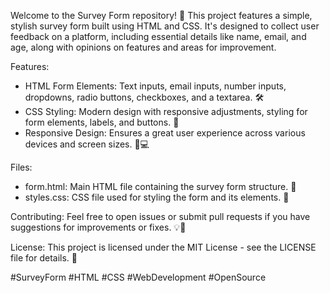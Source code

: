 Welcome to the Survey Form repository! 📝 This project features a simple, stylish survey form built using HTML and CSS. It's designed to collect user feedback on a platform, including essential details like name, email, and age, along with opinions on features and areas for improvement.

Features:
- HTML Form Elements: Text inputs, email inputs, number inputs, dropdowns, radio buttons, checkboxes, and a textarea. 🛠️
- CSS Styling: Modern design with responsive adjustments, styling for form elements, labels, and buttons. 🎨
- Responsive Design: Ensures a great user experience across various devices and screen sizes. 📱💻

Files:
- form.html: Main HTML file containing the survey form structure. 📄
- styles.css: CSS file used for styling the form and its elements. 🎨

Contributing:
Feel free to open issues or submit pull requests if you have suggestions for improvements or fixes. 💡🔧

License:
This project is licensed under the MIT License - see the LICENSE file for details. 📜

#SurveyForm #HTML #CSS #WebDevelopment #OpenSource
